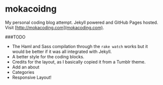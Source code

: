 mokacoidng
===

My personal coding blog attempt. Jekyll powered and GitHub Pages hosted. Visit [http://mokacoding.com](mokacoding.com).

###TODO

* The Haml and Sass compilation through the `rake watch` works but it would be better if it was all integrated with Jekyll.
* A better style for the coding blocks.
* Credits for the layout, as I basically copied it from a Tumblr theme.
* Add an about
* Categories
* Responsive Layout!